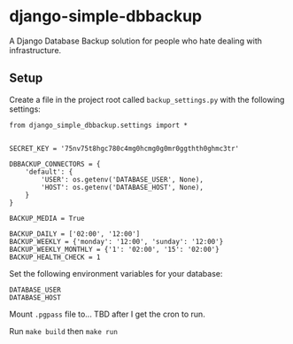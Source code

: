 # django-simple-dbbackup

A Django Database Backup solution for people who hate dealing with infrastructure.

## Setup

Create a file in the project root called `backup_settings.py` with the following settings:

```
from django_simple_dbbackup.settings import *


SECRET_KEY = '75nv75t8hgc780c4mg0hcmg0g0mr0ggthth0ghmc3tr'

DBBACKUP_CONNECTORS = {
    'default': {
        'USER': os.getenv('DATABASE_USER', None),
        'HOST': os.getenv('DATABASE_HOST', None),
    }
}

BACKUP_MEDIA = True

BACKUP_DAILY = ['02:00', '12:00']
BACKUP_WEEKLY = {'monday': '12:00', 'sunday': '12:00'}
BACKUP_WEEKLY_MONTHLY = {'1': '02:00', '15': '02:00'}
BACKUP_HEALTH_CHECK = 1
```

Set the following environment variables for your database:

```
DATABASE_USER
DATABASE_HOST
```

Mount `.pgpass` file to... TBD after I get the cron to run.

Run `make build` then `make run`
